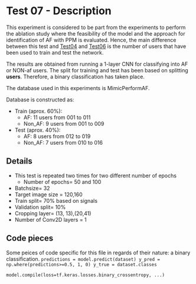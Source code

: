 # Test 07 - Description
This experiment is considered to be part from the experiments to perform the ablation study where the feasibility of the model and the approach for identification of AF with PPM is evaluated. Hence, the main difference between this test and [Test04](missing-reference) and [Test06](missing-reference) is the number of users that have been used to train and test the network.

The results are obtained from running a 1-layer CNN for classifying into AF or NON-af users. The split for training and test has been based on splitting **users**. 
Therefore, a binary classification has taken place. 

The database used in this experiments is MimicPerformAF. 

Database is constructed as:
* Train (aprox. 60%):
    + AF: 11 users from 001 to 011
    + Non_AF: 9 users from 001 to 009
* Test (aprox. 40%):
    + AF: 8 users from 012 to 019
    + Non_AF: 7 users from 010 to 016

## Details
* This test is repeated two times for two different number of epochs
    *  Number of epochs= 50 and 100
* Batchsize= 32
* Target image size = 120,160
* Train split= 70% based on signals
* Validation split= 10%
* Cropping layer= (13, 13),(20,41)
* Number of Conv2D layers = 1

## Code pieces
Some peices of code specific for this file in regards of their nature: a binary classification.
``
    predictions = model.predict(dataset)
    y_pred = np.where(predictions>=0.5, 1, 0)
    y_true = dataset.classes
 ``

``
    model.compile(loss=tf.keras.losses.binary_crossentropy, ...)
``
